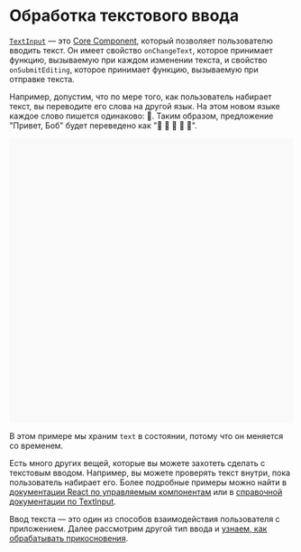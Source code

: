 # Обработка текстового ввода

[`TextInput`](textinput.md#content) — это [Core Component](intro-react-native-components.md), который позволяет пользователю вводить текст. Он имеет свойство `onChangeText`, которое принимает функцию, вызываемую при каждом изменении текста, и свойство `onSubmitEditing`, которое принимает функцию, вызываемую при отправке текста.

Например, допустим, что по мере того, как пользователь набирает текст, вы переводите его слова на другой язык. На этом новом языке каждое слово пишется одинаково: 🍕. Таким образом, предложение "Привет, Боб" будет переведено как "🍕 🍕 🍕 🍕 🍕".

<div data-snack-id="@bndby/handling-text-input" data-snack-platform="web" data-snack-preview="true" data-snack-theme="light" style="overflow:hidden;background:#F9F9F9;border:1px solid var(--color-border);border-radius:4px;height:505px;width:100%"></div>

В этом примере мы храним `text` в состоянии, потому что он меняется со временем.

Есть много других вещей, которые вы можете захотеть сделать с текстовым вводом. Например, вы можете проверять текст внутри, пока пользователь набирает его. Более подробные примеры можно найти в [документации React по управляемым компонентам](https://reactjs.org/docs/forms.html#controlled-components) или в [справочной документации по TextInput](textinput.md).

Ввод текста — это один из способов взаимодействия пользователя с приложением. Далее рассмотрим другой тип ввода и [узнаем, как обрабатывать прикосновения](handling-touches.md).

<!-- 0001.part.md -->

